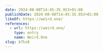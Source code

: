 ```yaml
---
date: 2024-08-08T14:45:35.953+01:00
publishDate: 2024-08-08T14:45:35.953+01:00
likeOf: https://weird.one/
references:
  - url: https://weird.one/
    type: entry
    name: Weird.One
slug: b7ks8
---
```

